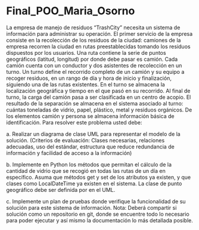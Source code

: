 # Final_POO_Maria_Osorno
 
 La empresa de manejo de residuos “TrashCity” necesita un sistema de información
para administrar su operación. El primer servicio de la empresa consiste en la
recolección de los residuos de la ciudad: camiones de la empresa recorren la ciudad
en rutas preestablecidas tomando los residuos dispuestos por los usuarios. Una ruta
contiene la serie de puntos geográficos (latitud, longitud) por donde debe pasar es
camión.
Cada camión cuenta con un conductor y dos asistentes de recolección en un turno. Un turno
define el recorrido completo de un camión y su equipo a recoger residuos, en un rango de día
y hora de inicio y finalización, siguiendo una de las rutas existentes. En el turno se almacena
la localización geográfica y tiempo en el que pasó en su recorrido.
Al final de turno, la carga del camión pasa a ser clasificada en un centro de acopio. El
resultado de la separación se almacena en el sistema asociado al turno: cuántas toneladas
de vidrio, papel, plástico, metal y residuos orgánicos.
De los elementos camión y persona se almacena información básica de identificación.
Para resolver este problema usted debe:

a. Realizar un diagrama de clase UML para representar el modelo de la solución.
(Criterios de evaluación: Clases necesarias, relaciones adecuadas, uso del estándar,
estructura que reduce redundancia de información y facilidad de acceso a la
información)

b. Implemente en Python los métodos que permitan el cálculo de la cantidad de vidrio
que se recogió en todas las rutas de un día en específico. Asuma que métodos get y
set de los atributos ya existen, y que clases como LocalDateTime ya existen en el
sistema. La clase de punto geográfico debe ser definida por en el UML.

c. Implemente un plan de pruebas donde verifique la funcionalidad de su solución para
este sistema de información.
Nota: Deberá compartir si solución como un repositorio en git, donde se encuentre todo lo
necesario para poder ejecutar y así mismo la documentación lo más detallada posible.
